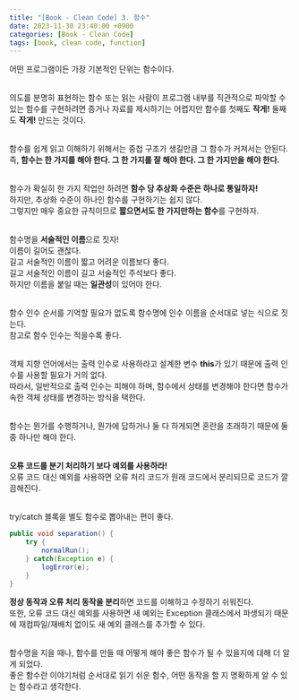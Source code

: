 ```yaml
---
title: "[Book - Clean Code] 3. 함수"
date: 2023-11-30 23:40:00 +0900
categories: [Book - Clean Code]
tags: [book, clean code, function]
---
```


어떤 프로그램이든 가장 기본적인 단위는 함수이다.<br>
<br>

의도를 분명히 표현하는 함수 또는 읽는 사람이 프로그램 내부를 직관적으로 파악할 수 있는 함수를 구현하려면 
증거나 자료를 제시하기는 어렵지만 함수를 첫째도 **작게!** 둘째도 **작게!** 만드는 것이다.<br>
<br>

함수를 쉽게 읽고 이해하기 위해서는 중첩 구조가 생길만큼 그 함수가 커져서는 안된다.<br>
즉, **함수는 한 가지를 해야 한다. 그 한 가지를 잘 해야 한다. 그 한 가지만을 해야 한다.**<br>
<br>

함수가 확실히 한 가지 작업만 하려면 **함수 당 추상화 수준은 하나로 통일하자!**<br>
하지만, 추상화 수준이 하나인 함수를 구현하기는 쉽지 않다.<br>
그렇지만 매우 중요한 규칙이므로 **짧으면서도 한 가지만하는 함수**를 구현하자.<br>
<br>

함수명을 **서술적인 이름**으로 짓자!<br>
이름이 길어도 괜찮다.<br>
길고 서술적인 이름이 짧고 어려운 이름보다 좋다.<br>
길고 서술적인 이름이 길고 서술적인 주석보다 좋다.<br>
하지만 이름을 붙일 때는 **일관성**이 있어야 한다.<br>
<br>

함수 인수 순서를 기억할 필요가 없도록 함수명에 인수 이름을 순서대로 넣는 식으로 짓는다.<br>
참고로 함수 인수는 적을수록 좋다.<br>
<br>

객체 지향 언어에서는 출력 인수로 사용하라고 설계한 변수 **this**가 있기 때문에 출력 인수를 사용할 필요가 거의 없다.<br>
따라서, 일반적으로 출력 인수는 피해야 하며, 함수에서 상태를 변경해야 한다면 함수가 속한 객체 상태를 변경하는 방식을 택한다.<br>
<br>

함수는 뭔가를 수행하거나, 뭔가에 답하거나 둘 다 하게되면 혼란을 초래하기 때문에 둘 중 하나만 해야 한다.<br>
<br>

**오류 코드를 분기 처리하기 보다 예외를 사용하라!**<br>
오류 코드 대신 예외를 사용하면 오류 처리 코드가 원래 코드에서 분리되므로 코드가 깔끔해진다.<br>
<br>

try/catch 블록을 별도 함수로 뽑아내는 편이 좋다.
```java
public void separation() {
    try {
        normalRun();
    } catch(Exception e) {
        logError(e);
    }
}

```
**정상 동작과 오류 처리 동작을 분리**하면 코드를 이해하고 수정하기 쉬워진다.<br>
또한, 오류 코드 대신 예외를 사용하면 새 예외는 Exception 클래스에서 파생되기 때문에 재컴파일/재배치 없이도 새 예외 클래스를 추가할 수 있다.<br>
<br>

함수명을 지을 때나, 함수를 만들 때 어떻게 해야 좋은 함수가 될 수 있을지에 대해 더 알게 되었다.<br>
좋은 함수란 이야기처럼 순서대로 읽기 쉬운 함수, 어떤 동작을 할 지 명확하게 알 수 있는 함수라고 생각한다.